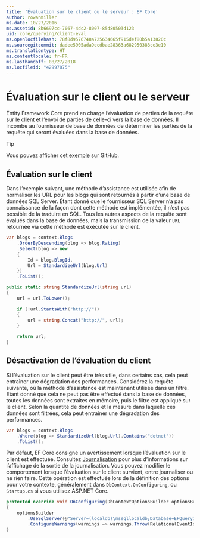```yaml
---
title: 'Évaluation sur le client ou le serveur : EF Core'
author: rowanmiller
ms.date: 10/27/2016
ms.assetid: 8b6697cc-7067-4dc2-8007-85d80503d123
uid: core/querying/client-eval
ms.openlocfilehash: 78f8d9576748a725634665f915def80b5a13820c
ms.sourcegitcommit: dadee5905ada9ecdbae28363a682950383ce3e10
ms.translationtype: HT
ms.contentlocale: fr-FR
ms.lasthandoff: 08/27/2018
ms.locfileid: "42997875"
---
```

# <a name="client-vs-server-evaluation"></a>Évaluation sur le client ou le serveur

Entity Framework Core prend en charge l’évaluation de parties de la requête sur le client et l’envoi de parties de celle-ci vers la base de données. Il incombe au fournisseur de base de données de déterminer les parties de la requête qui seront évaluées dans la base de données.

> [!TIP]  
> Vous pouvez afficher cet [exemple](https://github.com/aspnet/EntityFramework.Docs/tree/master/samples/core/Querying) sur GitHub.

## <a name="client-evaluation"></a>Évaluation sur le client

Dans l’exemple suivant, une méthode d’assistance est utilisée afin de normaliser les URL pour les blogs qui sont retournés à partir d’une base de données SQL Server. Étant donné que le fournisseur SQL Server n’a pas connaissance de la façon dont cette méthode est implémentée, il n’est pas possible de la traduire en SQL. Tous les autres aspects de la requête sont évalués dans la base de données, mais la transmission de la valeur `URL` retournée via cette méthode est exécutée sur le client.

<!-- [!code-csharp[Main](samples/core/Querying/Querying/ClientEval/Sample.cs?highlight=6)] -->
``` csharp
var blogs = context.Blogs
    .OrderByDescending(blog => blog.Rating)
    .Select(blog => new
    {
        Id = blog.BlogId,
        Url = StandardizeUrl(blog.Url)
    })
    .ToList();
```

<!-- [!code-csharp[Main](samples/core/Querying/Querying/ClientEval/Sample.cs)] -->
``` csharp
public static string StandardizeUrl(string url)
{
    url = url.ToLower();

    if (!url.StartsWith("http://"))
    {
        url = string.Concat("http://", url);
    }

    return url;
}
```

## <a name="disabling-client-evaluation"></a>Désactivation de l’évaluation du client

Si l’évaluation sur le client peut être très utile, dans certains cas, cela peut entraîner une dégradation des performances. Considérez la requête suivante, où la méthode d’assistance est maintenant utilisée dans un filtre. Étant donné que cela ne peut pas être effectué dans la base de données, toutes les données sont extraites en mémoire, puis le filtre est appliqué sur le client. Selon la quantité de données et la mesure dans laquelle ces données sont filtrées, cela peut entraîner une dégradation des performances.

<!-- [!code-csharp[Main](samples/core/Querying/Querying/ClientEval/Sample.cs)] -->
``` csharp
var blogs = context.Blogs
    .Where(blog => StandardizeUrl(blog.Url).Contains("dotnet"))
    .ToList();
```

Par défaut, EF Core consigne un avertissement lorsque l’évaluation sur le client est effectuée. Consultez [Journalisation](../miscellaneous/logging.md) pour plus d’informations sur l’affichage de la sortie de la journalisation. Vous pouvez modifier le comportement lorsque l’évaluation sur le client survient, entre journaliser ou ne rien faire. Cette opération est effectuée lors de la définition des options pour votre contexte, généralement dans `DbContext.OnConfiguring`, ou `Startup.cs` si vous utilisez ASP.NET Core.

<!-- [!code-csharp[Main](samples/core/Querying/Querying/ClientEval/ThrowOnClientEval/BloggingContext.cs?highlight=5)] -->
``` csharp
protected override void OnConfiguring(DbContextOptionsBuilder optionsBuilder)
{
    optionsBuilder
        .UseSqlServer(@"Server=(localdb)\mssqllocaldb;Database=EFQuerying;Trusted_Connection=True;")
        .ConfigureWarnings(warnings => warnings.Throw(RelationalEventId.QueryClientEvaluationWarning));
}
```

